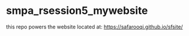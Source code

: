 # smpa_rsession5_mywebsite

this repo powers the website located at:
https://safarooqi.github.io/sfsite/

